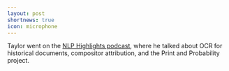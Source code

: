 ```yaml
---
layout: post
shortnews: true
icon: microphone
---
```


Taylor went on the [NLP Highlights podcast](https://soundcloud.com/nlp-highlights/97-automated-analysis-of-historical-printed-documents-with-taylor-berg-kirkpatrick), where he talked about OCR for historical documents, compositor attribution, and the Print and Probability project.
